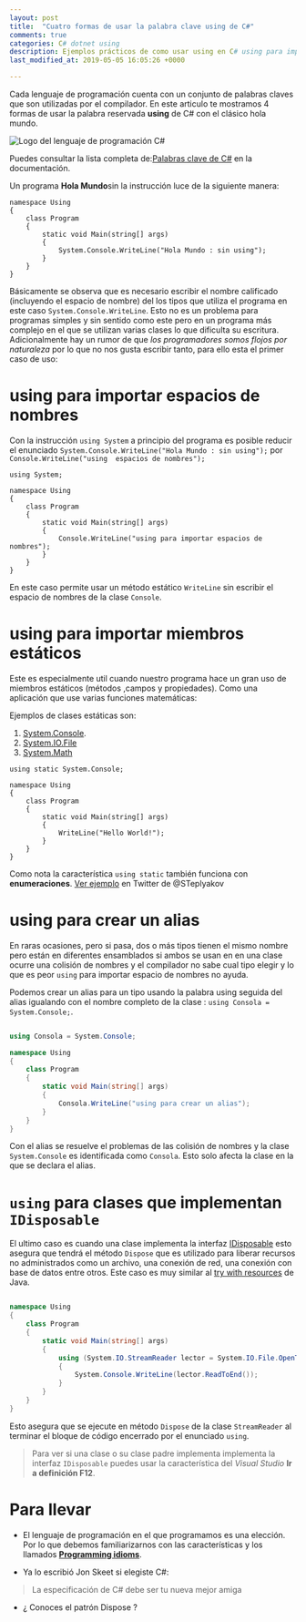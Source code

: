 ```yaml
---
layout: post
title:  "Cuatro formas de usar la palabra clave using de C#"
comments: true
categories: C# dotnet using 
description: Ejemplos prácticos de como usar using en C# using para importar espacios de nombres y miembros estáticos,crear un alias y liberar recursos no administrados. 
last_modified_at: 2019-05-05 16:05:26 +0000

---
```

Cada lenguaje de programación cuenta con un conjunto de palabras claves que son utilizadas por el compilador. En este articulo te mostramos 4 formas de usar la palabra reservada **using** de C# con el clásico hola mundo.

<img data-src="/img/csharp.jpg" class="lazyload"  alt="Logo del lenguaje de programación C#">

Puedes consultar la lista completa de:[Palabras clave de C#](https://docs.microsoft.com/es-mx/dotnet/csharp/language-reference/keywords/) en la documentación.

Un programa **Hola Mundo**sin la instrucción luce de la siguiente manera:

```
namespace Using
{
    class Program
    {
        static void Main(string[] args)
        {
            System.Console.WriteLine("Hola Mundo : sin using");
        }
    }
}
```

Básicamente se observa que es necesario escribir el nombre calificado (incluyendo el espacio de nombre) del los tipos que utiliza el programa en este caso `System.Console.WriteLine`. Esto no es un problema para programas simples y sin sentido como este pero en un programa más complejo en el que se utilizan varias clases lo que dificulta su escritura. Adicionalmente hay un rumor de que _los programadores somos flojos por naturaleza_ por lo que no nos gusta escribir tanto, para ello esta el primer caso de uso:

# **using** para importar espacios de nombres

Con la instrucción `using System` a principio del programa es posible reducir el enunciado `System.Console.WriteLine("Hola Mundo : sin using");` por `Console.WriteLine("using  espacios de nombres");`

```
using System;

namespace Using
{
    class Program
    {
        static void Main(string[] args)
        {
            Console.WriteLine("using para importar espacios de nombres");
        }
    }
}
```

En este caso permite usar un método estático `WriteLine` sin escribir el espacio de nombres de la clase `Console`.

# **using** para importar miembros estáticos

Este es especialmente util cuando nuestro programa hace un gran uso de miembros estáticos (métodos ,campos y propiedades). Como una aplicación que use varias funciones matemáticas:

 Ejemplos de clases estáticas son:

1. [System.Console](https://docs.microsoft.com/es-mx/dotnet/api/system.console?view=netframework-4.7.2).
2. [System.IO.File](https://docs.microsoft.com/es-mx/dotnet/api/system.io.file?view=netframework-4.7.2)
3. [System.Math](https://docs.microsoft.com/es-mx/dotnet/api/system.math?view=netframework-4.7.2)

```
using static System.Console;

namespace Using
{
    class Program
    {
        static void Main(string[] args)
        {
            WriteLine("Hello World!");
        }
    }
}
```

Como nota la característica `using static` también funciona con **enumeraciones**. [Ver ejemplo](https://twitter.com/STeplyakov/status/1075277979603722240) en Twitter de @STeplyakov

# **using** para crear un alias

En raras ocasiones, pero si pasa, dos o más tipos tienen el mismo nombre pero están en diferentes ensamblados si ambos se usan en en una clase ocurre una colisión de nombres y el compilador no sabe cual tipo elegir y lo que es peor `using` para importar espacio de nombres no ayuda.

Podemos crear un alias para un tipo usando la palabra using seguida del alias igualando con el nombre completo de la clase : `using Consola = System.Console;`.

```csharp

using Consola = System.Console;

namespace Using
{
    class Program
    {
        static void Main(string[] args)
        {
            Consola.WriteLine("using para crear un alias");
        }
    }
}
```

Con el alias se resuelve el problemas de las colisión de nombres y la clase `System.Console` es identificada como `Consola`. Esto solo afecta la clase en la que se declara el alias.

# `using` para clases que implementan `IDisposable`

El ultimo caso es cuando una clase implementa la interfaz [IDisposable](https://docs.microsoft.com/dotnet/api/system.idisposable?view=netframework-4.7.2) esto asegura que tendrá el método `Dispose` que es utilizado para liberar recursos no administrados como un archivo, una conexión de red, una conexión con base de datos entre otros. Este caso es muy similar al [<span lang="en">try with resources</span>](https://docs.oracle.com/javase/tutorial/essential/exceptions/tryResourceClose.html) de Java.

```csharp

namespace Using
{
    class Program
    {
        static void Main(string[] args)
        {
            using (System.IO.StreamReader lector = System.IO.File.OpenText("archivo.txt"))
            {
                System.Console.WriteLine(lector.ReadToEnd());
            }
        }
    }
}
```

Esto asegura que se ejecute en método `Dispose` de la clase `StreamReader` al terminar el bloque de código encerrado por el enunciado `using`.

> Para ver si una clase o su clase padre implementa implementa la interfaz ``IDisposable`` puedes usar la característica del _Visual Studio_  **Ir a definición F12**.

# Para llevar

* El lenguaje de programación en el que programamos es una elección. Por lo que debemos familiarizarnos con las características y los llamados [**Programming idioms**](https://en.wikipedia.org/wiki/Programming_idiom).

* Ya lo escribió Jon Skeet si elegiste C#: 
> La especificación de C# debe ser tu nueva mejor amiga

* ¿ Conoces el patrón Dispose ?